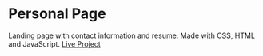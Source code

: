 # Personal Page

Landing page with contact information and resume.
Made with CSS, HTML and JavaScript.
[Live Project](https://suhprog.netlify.com)
